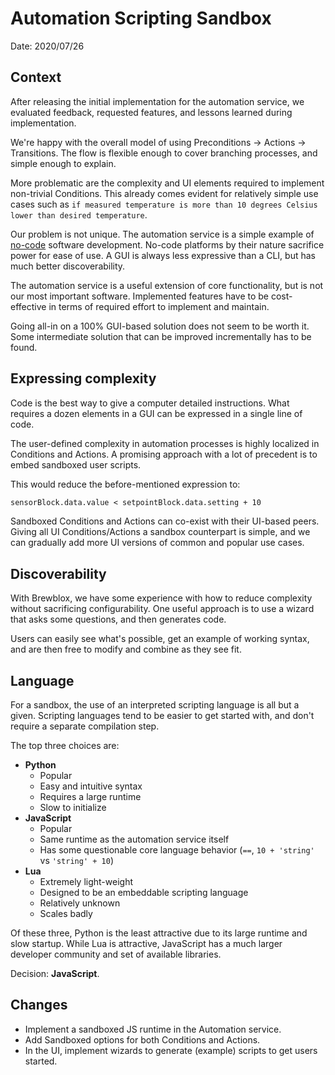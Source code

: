 # Automation Scripting Sandbox

Date: 2020/07/26

## Context

After releasing the initial implementation for the automation service,
we evaluated feedback, requested features, and lessons learned during implementation.

We're happy with the overall model of using Preconditions -> Actions -> Transitions.
The flow is flexible enough to cover branching processes, and simple enough to explain.

More problematic are the complexity and UI elements required to implement non-trivial Conditions.
This already comes evident for relatively simple use cases such as
`if measured temperature is more than 10 degrees Celsius lower than desired temperature`.

Our problem is not unique. The automation service is a simple example of [no-code](https://hackernoon.com/10-low-code-and-no-code-application-development-platforms-ew513y8q) software development.
No-code platforms by their nature sacrifice power for ease of use.
A GUI is always less expressive than a CLI, but has much better discoverability.

The automation service is a useful extension of core functionality, but is not our most important software.
Implemented features have to be cost-effective in terms of required effort to implement and maintain.

Going all-in on a 100% GUI-based solution does not seem to be worth it.
Some intermediate solution that can be improved incrementally has to be found.

## Expressing complexity

Code is the best way to give a computer detailed instructions.
What requires a dozen elements in a GUI can be expressed in a single line of code.

The user-defined complexity in automation processes is highly localized in Conditions and Actions.
A promising approach with a lot of precedent is to embed sandboxed user scripts.

This would reduce the before-mentioned expression to:

```txt
sensorBlock.data.value < setpointBlock.data.setting + 10
```

Sandboxed Conditions and Actions can co-exist with their UI-based peers.
Giving all UI Conditions/Actions a sandbox counterpart is simple,
and we can gradually add more UI versions of common and popular use cases.

## Discoverability

With Brewblox, we have some experience with how to reduce complexity without sacrificing configurability.
One useful approach is to use a wizard that asks some questions, and then generates code.

Users can easily see what's possible, get an example of working syntax,
and are then free to modify and combine as they see fit.

## Language

For a sandbox, the use of an interpreted scripting language is all but a given.
Scripting languages tend to be easier to get started with, and don't require a separate compilation step.

The top three choices are:

- **Python**
  - Popular
  - Easy and intuitive syntax
  - Requires a large runtime
  - Slow to initialize
- **JavaScript**
  - Popular
  - Same runtime as the automation service itself
  - Has some questionable core language behavior (`==`, `10 + 'string'` vs `'string' + 10`)
- **Lua**
  - Extremely light-weight
  - Designed to be an embeddable scripting language
  - Relatively unknown
  - Scales badly

Of these three, Python is the least attractive due to its large runtime and slow startup.
While Lua is attractive, JavaScript has a much larger developer community and set of available libraries.

Decision: **JavaScript**.

## Changes

- Implement a sandboxed JS runtime in the Automation service.
- Add Sandboxed options for both Conditions and Actions.
- In the UI, implement wizards to generate (example) scripts to get users started.
